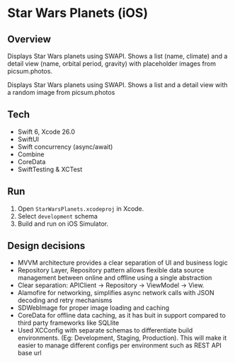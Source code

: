 # Star Wars Planets (iOS)

## Overview
Displays Star Wars planets using SWAPI. Shows a list (name, climate) and a detail view (name, orbital period, gravity) with placeholder images from picsum.photos.

Displays Star Wars planets using SWAPI. Shows a list and a detail view with a random image from picsum.photos

## Tech
- Swift 6, Xcode 26.0
- SwiftUI
- Swift concurrency (async/await)
- Combine
- CoreData
- SwiftTesting & XCTest

## Run
1. Open `StarWarsPlanets.xcodeproj` in Xcode.
2. Select `development` schema
3. Build and run on iOS Simulator.

## Design decisions
- MVVM architecture provides a clear separation of UI and business logic
- Repository Layer, Repository pattern allows flexible data source management between online and offline using a single abstraction 
- Clear separation: APIClient → Repository → ViewModel → View.
- Alamofire for networking, simplifies async network calls with JSON decoding and retry mechanisms
- SDWebImage for proper image loading and caching
- CoreData for offline data caching, as it has buit in support compared to third party frameworks like SQLlite
- Used XCConfig with separate schemas to differentiate build environments. (Eg: Development, Staging, Production). This will make it easier to manage different configs per environment such as REST API base url